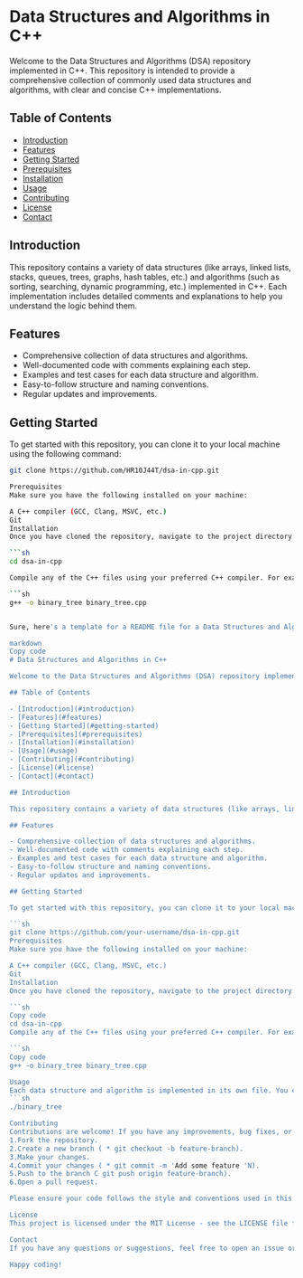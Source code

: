 # Data Structures and Algorithms in C++

Welcome to the Data Structures and Algorithms (DSA) repository implemented in C++. This repository is intended to provide a comprehensive collection of commonly used data structures and algorithms, with clear and concise C++ implementations.

## Table of Contents

- [Introduction](#introduction)
- [Features](#features)
- [Getting Started](#getting-started)
- [Prerequisites](#prerequisites)
- [Installation](#installation)
- [Usage](#usage)
- [Contributing](#contributing)
- [License](#license)
- [Contact](#contact)

## Introduction

This repository contains a variety of data structures (like arrays, linked lists, stacks, queues, trees, graphs, hash tables, etc.) and algorithms (such as sorting, searching, dynamic programming, etc.) implemented in C++. Each implementation includes detailed comments and explanations to help you understand the logic behind them.

## Features

- Comprehensive collection of data structures and algorithms.
- Well-documented code with comments explaining each step.
- Examples and test cases for each data structure and algorithm.
- Easy-to-follow structure and naming conventions.
- Regular updates and improvements.

## Getting Started

To get started with this repository, you can clone it to your local machine using the following command:

```sh
git clone https://github.com/HR10J44T/dsa-in-cpp.git

Prerequisites
Make sure you have the following installed on your machine:

A C++ compiler (GCC, Clang, MSVC, etc.)
Git
Installation
Once you have cloned the repository, navigate to the project directory:

```sh
cd dsa-in-cpp

Compile any of the C++ files using your preferred C++ compiler. For example:

```sh
g++ -o binary_tree binary_tree.cpp


Sure, here's a template for a README file for a Data Structures and Algorithms (DSA) repository in C++ on GitHub:

markdown
Copy code
# Data Structures and Algorithms in C++

Welcome to the Data Structures and Algorithms (DSA) repository implemented in C++. This repository is intended to provide a comprehensive collection of commonly used data structures and algorithms, with clear and concise C++ implementations.

## Table of Contents

- [Introduction](#introduction)
- [Features](#features)
- [Getting Started](#getting-started)
- [Prerequisites](#prerequisites)
- [Installation](#installation)
- [Usage](#usage)
- [Contributing](#contributing)
- [License](#license)
- [Contact](#contact)

## Introduction

This repository contains a variety of data structures (like arrays, linked lists, stacks, queues, trees, graphs, hash tables, etc.) and algorithms (such as sorting, searching, dynamic programming, etc.) implemented in C++. Each implementation includes detailed comments and explanations to help you understand the logic behind them.

## Features

- Comprehensive collection of data structures and algorithms.
- Well-documented code with comments explaining each step.
- Examples and test cases for each data structure and algorithm.
- Easy-to-follow structure and naming conventions.
- Regular updates and improvements.

## Getting Started

To get started with this repository, you can clone it to your local machine using the following command:

```sh
git clone https://github.com/your-username/dsa-in-cpp.git
Prerequisites
Make sure you have the following installed on your machine:

A C++ compiler (GCC, Clang, MSVC, etc.)
Git
Installation
Once you have cloned the repository, navigate to the project directory:

```sh
Copy code
cd dsa-in-cpp
Compile any of the C++ files using your preferred C++ compiler. For example:

```sh
Copy code
g++ -o binary_tree binary_tree.cpp

Usage
Each data structure and algorithm is implemented in its own file. You can run the compiled executables to see how they work. For example, to run the binary tree implementation:
```sh
./binary_tree

Contributing
Contributions are welcome! If you have any improvements, bug fixes, or new algorithms to add, please follow these steps:
1.Fork the repository.
2.Create a new branch ( * git checkout -b feature-branch).
3.Make your changes.
4.Commit your changes ( * git commit -m 'Add some feature 'N).
5.Push to the branch C git push origin feature-branch).
6.Open a pull request.

Please ensure your code follows the style and conventions used in this repository and includes appropriate comments and documentation.

License
This project is licensed under the MIT License - see the LICENSE file for details.

Contact
If you have any questions or suggestions, feel free to open an issue or contact me directly at hr10j44t@gmail.com

Happy coding!
